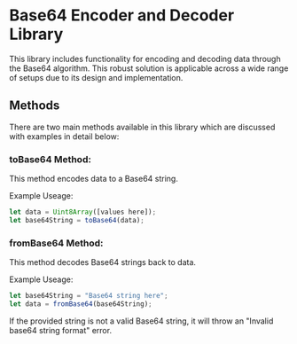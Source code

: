 # Base64 Encoder and Decoder Library

This library includes functionality for encoding and decoding data through the Base64 algorithm. This robust solution is applicable across a wide range of setups due to its design and implementation.

## Methods

There are two main methods available in this library which are discussed with examples in detail below:

### toBase64 Method:
This method encodes data to a Base64 string.

Example Useage: 

```typescript
let data = Uint8Array([values here]);
let base64String = toBase64(data);
```

### fromBase64 Method:
This method decodes Base64 strings back to data.

Example Useage: 

```typescript
let base64String = "Base64 string here";
let data = fromBase64(base64String);
```
If the provided string is not a valid Base64 string, it will throw an "Invalid base64 string format" error.
